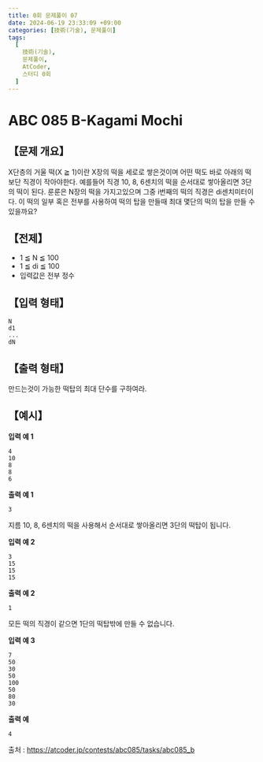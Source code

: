 ```yaml
---
title: 0회 문제풀이 07
date: 2024-06-19 23:33:09 +09:00
categories: [技術(기술), 문제풀이]
tags:
  [
    技術(기술),
    문제풀이,
    AtCoder,
    스터디 0회
  ]
---
```

# ABC 085 B-Kagami Mochi
## 【문제 개요】
X단층의 거울 떡(X ≧ 1)이란 X장의 떡을 세로로 쌓은것이며 어떤 떡도 바로 아래의 떡보단 직경이 작아야한다.
예를들어 직경 10, 8, 6센치의 떡을 순서대로 쌓아올리면 3단의 떡이 된다.
룬룬은 N장의 떡을 가지고있으며 그중 i번째의 떡의 직경은 di센치미터이다. 이 떡의 일부 혹은 전부를 사용하여 떡의 탑을 만들때 최대 몇단의 떡의 탑을 만들 수 있을까요?

## 【전제】
- 1 ≦ N ≦ 100
- 1 ≦ di ≦ 100
- 입력값은 전부 정수

## 【입력 형태】
```
N
d1
...
dN
```

## 【출력 형태】
만드는것이 가능한 떡탑의 최대 단수를 구하여라.

## 【예시】

**입력 예 1**

```
4
10
8
8
6
```

**출력 예 1**

```
3
```

지름 10, 8, 6센치의 떡을 사용해서 순서대로 쌓아올리면 3단의 떡탑이 됩니다.

**입력 예 2**

```
3
15
15
15
```

**출력 예 2**

```
1
```

모든 떡의 직경이 같으면 1단의 떡탑밖에 만들 수 없습니다.

**입력 예 3**

```
7
50
30
50
100
50
80
30
```

**출력 예**

```
4
```

출처 : <a href="https://atcoder.jp/contests/abc085/tasks/abc085_b">https://atcoder.jp/contests/abc085/tasks/abc085_b</a> 